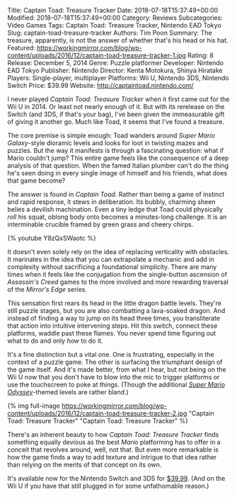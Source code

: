 Title: Captain Toad: Treasure Tracker
Date: 2018-07-18T15:37:49+00:00
Modified: 2018-07-18T15:37:49+00:00
Category: Reviews
Subcategories: Video Games
Tags: Captain Toad: Treasure Tracker, Nintendo EAD Tokyo
Slug: captain-toad-treasure-tracker
Authors: Tim Poon
Summary: The treasure, apparently, is not the answer of whether that's his head or his hat.
Featured: https://workingmirror.com/blog/wp-content/uploads/2016/12/captain-toad-treasure-tracker-1.jpg
Rating: 8
Release: December 5, 2014
Genre: Puzzle platformer
Developer: Nintendo EAD Tokyo
Publisher: Nintendo
Director: Kenta Motokura, Shinya Hiratake
Players: Single-player, multiplayer
Platforms: Wii U, Nintendo 3DS, Nintendo Switch
Price: $39.99
Website: http://captaintoad.nintendo.com/

I never played *Captain Toad: Treasure Tracker* when it first came out for the Wii U in 2014. Or least not nearly enough of it. But with its rerelease on the Switch (and 3DS, if that's your bag), I've been given the immeasurable gift of giving it another go. Much like Toad, it seems that I've found a treasure.

The core premise is simple enough: Toad wanders around *Super Mario Galaxy*-style dioramic levels and looks for loot in twisting mazes and puzzles. But the way it manifests is through a fascinating question: what if Mario couldn't jump? This entire game feels like the consequence of a deep analysis of that question. When the famed Italian plumber can't do the thing he's seen doing in every single image of himself and his friends, what does that game become?

The answer is found in *Captain Toad*. Rather than being a game of instinct and rapid response, it stews in deliberation. Its bubbly, charming sheen belies a devilish machination. Even a tiny ledge that Toad could physically *roll* his squat, oblong body onto becomes a minutes-long challenge. It is an interminable crucible framed by green grass and cheery chirps.

{% youtube Y8zQxSWaotc %}

It doesn't even solely rely on the idea of replacing verticality with obstacles. It marinates in the idea that you can extrapolate a mechanic and add in complexity without sacrificing a foundational simplicity. There are many times when it feels like the conjugation from the single-button ascension of *Assassin's Creed* games to the more involved and more rewarding traversal of the *Mirror's Edge* series.

This sensation first rears its head in the little dragon battle levels. They're still puzzle stages, but you are also combatting a lava-soaked dragon. And instead of finding a way to jump on its head three times, you transliterate that action into intuitive intervening steps. Hit this switch, connect these platforms, waddle past these flames. You never spend time figuring out what to do and only *how* to do it.

It's a fine distinction but a vital one. One is frustrating, especially in the context of a puzzle game. The other is surfacing the triumphant design of the game itself. And it's made better, from what I hear, but not being on the Wii U now that you don't have to blow into the mic to trigger platforms or use the touchscreen to poke at things. (Though the additional [*Super Mario Odyssey*](https://workingmirror.com/2018/01/02/game-of-the-year-3-super-mario-odyssey/)-themed levels are rather bland.)

{% img full-image https://workingmirror.com/blog/wp-content/uploads/2016/12/captain-toad-treasure-tracker-2.jpg "Captain Toad: Treasure Tracker" "Captain Toad: Treasure Tracker" %}

There's an inherent beauty to how *Captain Toad: Treasure Tracker* finds something equally devious as the best *Mario* platforming has to offer in a conceit that revolves around, well, not that. But even more remarkable is how the game finds a way to add texture and intrigue to that idea rather than relying on the merits of that concept on its own.

It's available now for the Nintendo Switch and 3DS for [$39.99](https://captaintoad.nintendo.com/buy-now/). (And on the Wii U if you have that still plugged in for some unfathomable reason.)
